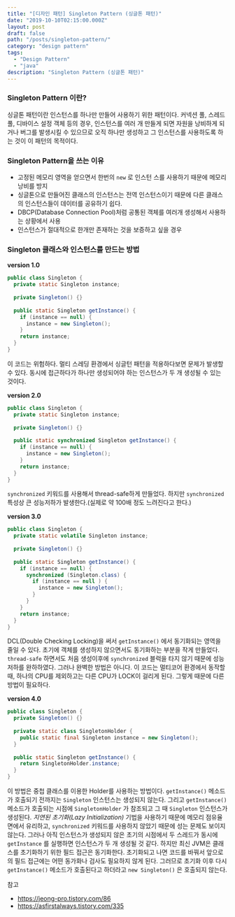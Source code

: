 ```yaml
---
title: "[디자인 패턴] Singleton Pattern (싱글톤 패턴)"
date: "2019-10-10T02:15:00.000Z"
layout: post
draft: false
path: "/posts/singleton-pattern/"
category: "design pattern"
tags:
  - "Design Pattern"
  - "java"
description: "Singleton Pattern (싱글톤 패턴)"
---
```


### Singleton Pattern 이란?

싱글톤 패턴이란 인스턴스를 하나만 만들어 사용하기 위한 패턴이다. 커넥션 풀, 스레드 풀, 디바이스 설정 객체 등의 경우, 인스턴스를 여러 개 만들게 되면 자원을 낭비하게 되거나 버그를 발생시킬 수 있으므로 오직 하나만 생성하고 그 인스턴스를 사용하도록 하는 것이 이 패턴의 목적이다.

### Singleton Pattern을 쓰는 이유

- 고정된 메모리 영역을 얻으면서 한번의 `new` 로 인스턴 스를 사용하기 때문에 메모리 낭비를 방지
- 싱글톤으로 만들어진 클래스의 인스턴스는 전역 인스턴스이기 때문에 다른 클래스의 인스턴스들이 데이터를 공유하기 쉽다.
- DBCP(Database Connection Pool)처럼 공통된 객체를 여러개 생성해서 사용하는 상황에서 사용
- 인스턴스가 절대적으로 한개만 존재하는 것을 보증하고 싶을 경우

### Singleton 클래스와 인스턴스를 만드는 방법

**version 1.0**

```java
public class Singleton {
  private static Singleton instance;
  
  private Singleton() {}
  
  public static Singleton getInstance() {
    if (instance == null) {
      instance = new Singleton();
    }
    return instance;
  }
}
```

이 코드는 위험하다. 멀티 스레딩 환경에서 싱글턴 패턴을 적용하다보면 문제가 발생할 수 있다. 동시에 접근하다가 하나만 생성되어야 하는 인스턴스가 두 개 생성될 수 있는 것이다.

**version 2.0**

```java
public class Singleton {
  private static Singleton instance;
  
  private Singleton() {}
  
  public static synchronized Singleton getInstance() {
    if (instance == null) {
      instance = new Singleton();
    }
    return instance;
  }
}
```

`synchronized` 키워드를 사용해서 thread-safe하게 만들었다. 하지만 `synchronized` 특성상 큰 성능저하가 발생한다.(실제로 약 100배 정도 느려진다고 한다.)

**version 3.0**

```java
public class Singleton {
  private static volatile Singleton instance;
  
  private Singleton() {}
  
  public static Singleton getInstance() {
    if (instance == null) {
      synchronized (Singleton.class) {
        if (instance == null ) {
          instance = new Singleton();
        }
      }
    }
    return instance;
  }
}
```

DCL(Double Checking Locking)을 써서 `getInstance()` 에서 동기화되는 영역을 줄일 수 있다. 초기에 객체를 생성하지 않으면서도 동기화하는 부분을 작게 만들었다. `thread-safe` 하면서도 처음 생성이후에 `synchronized` 블럭을 타지 않기 때문에 성능저하를 완하하였다. 그러나 완벽한 방법은 아니다. 이 코드는 멀티코어 환경에서 동작할 때, 하나의 CPU를 제외하고는 다른 CPU가 LOCK이 걸리게 된다. 그렇게 때문에 다른 방법이 필요하다.



**version 4.0**

```java
public class Singleton {
  private Singleton() {}
  
  private static class SingletonHolder {
    public static final Singleton instance = new Singleton();
  }
  
  public static Singleton getInstance() {
    return SingletonHolder.instance;
  }
}
```

이 방법은 중첩 클래스를 이용한 Holder를 사용하는 방법이다. `getInstance()` 메소드가 호출되기 전까지는 `Singleton` 인스턴스는 생성되지 않는다. 그리고 `getInstance()` 메소드가 호출되는 시점에 `SingletonHolder` 가 참조되고 그 때 `Singleton` 인스턴스가 생성된다.  *지연된 초기화(Lazy Initialization)* 기법을 사용하기 때문에 메모리 점유율 면에서 유리하고, `synchronized` 키워드를 사용하지 않았기 때문에 성는 문제도 보이지 않는다. 그러나 아직 인스턴스가 생성되지 않은 초기의 시점에서 두 스레드가 동시에 `getInstance` 를 실행하면 인스턴스가 두 개 생성될 것 같다. 하지만 최신 JVM은 클래스를 초기화하기 위한 필드 접근은 동기화한다. 초기화되고 나면 코드를 바꿔서 앞으로의 필드 접근에는 어떤 동가화나 검사도 필요하지 않게 된다. 그러므로 초기화 이후 다시 `getInstance()` 메소드가 호출된다고 하더라고 `new Singleton()` 은 호출되지 않는다.



참고

- https://jeong-pro.tistory.com/86
- https://asfirstalways.tistory.com/335

